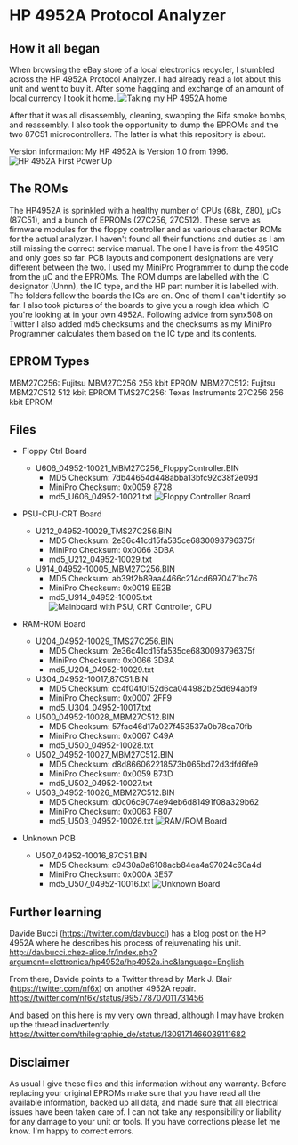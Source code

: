 # HP 4952A Protocol Analyzer

## How it all began
When browsing the eBay store of a local electronics recycler, I stumbled across the HP 4952A Protocol Analyzer.
I had already read a lot about this unit and went to buy it. After some haggling and exchange of an amount of local currency I took it home.
 ![Taking my HP 4952A home](Pics/TakingItHome.jpg)

After that it was all disassembly, cleaning, swapping the Rifa smoke bombs, and reassembly. I also took the opportunity to dump the EPROMs and the two 87C51 microcontrollers. The latter is what this repository is about.

Version information: My HP 4952A is Version 1.0 from 1996.
 ![HP 4952A First Power Up](Pics/PowerUp.jpg)
 
## The ROMs
The HP4952A is sprinkled with a healthy number of CPUs (68k, Z80),  µCs (87C51), and a bunch of EPROMs (27C256, 27C512). These serve as firmware modules for the floppy controller and as various character ROMs for the actual analyzer. I haven't found all their functions and duties as I am still missing the correct service manual. The one I have is from the 4951C and only goes so far. PCB layouts and component designations are very different between the two.
I used my MiniPro Programmer to dump the code from the µC and the EPROMs. The ROM dumps are labelled with the IC designator (Unnn), the IC type, and the HP part number it is labelled with. The folders follow the boards the ICs are on. One of them I can't identify so far.
I also took pictures of the boards to give you a rough idea which IC you're looking at in your own 4952A. Following advice from synx508 on Twitter I also added md5 checksums and the checksums as my MiniPro Programmer calculates them based on the IC type and its contents.

## EPROM Types
MBM27C256: Fujitsu MBM27C256 256 kbit EPROM
MBM27C512: Fujitsu MBM27C512 512 kbit EPROM
TMS27C256: Texas Instruments 27C256 256 kbit EPROM

## Files

- Floppy Ctrl Board
  - U606_04952-10021_MBM27C256_FloppyController.BIN
    - MD5 Checksum: 7db44654d448abba13bfc92c38f2e09d
    - MiniPro Checksum: 0x0059 8728
    - md5_U606_04952-10021.txt
 ![Floppy Controller Board](Pics/FloppyControllerBoard.jpg)
 
- PSU-CPU-CRT Board
  - U212_04952-10029_TMS27C256.BIN
    - MD5 Checksum: 2e36c41cd15fa535ce6830093796375f
    - MiniPro Checksum: 0x0066 3DBA
    - md5_U212_04952-10029.txt
  - U914_04952-10005_MBM27C256.BIN
    - MD5 Checksum: ab39f2b89aa4466c214cd6970471bc76
    - MiniPro Checksum: 0x0019 EE2B
    - md5_U914_04952-10005.txt
 ![Mainboard with PSU, CRT Controller, CPU](Pics/MainboardCRTCPU.jpg)
 
- RAM-ROM Board
  - U204_04952-10029_TMS27C256.BIN
    - MD5 Checksum: 2e36c41cd15fa535ce6830093796375f
    - MiniPro Checksum: 0x0066 3DBA
    - md5_U204_04952-10029.txt
  - U304_04952-10017_87C51.BIN
    - MD5 Checksum: cc4f04f0152d6ca044982b25d694abf9
    - MiniPro Checksum: 0x0007 2FF9
    - md5_U304_04952-10017.txt
  - U500_04952-10028_MBM27C512.BIN
    - MD5 Checksum: 57fac46d17a027f453537a0b78ca70fb
    - MiniPro Checksum: 0x0067 C49A
    - md5_U500_04952-10028.txt
  - U502_04952-10027_MBM27C512.BIN
    - MD5 Checksum: d8d866062218573b065bd72d3dfd6fe9
    - MiniPro Checksum: 0x0059 B73D
    - md5_U502_04952-10027.txt
  - U503_04952-10026_MBM27C512.BIN
    - MD5 Checksum: d0c06c9074e94eb6d81491f08a329b62
    - MiniPro Checksum: 0x0063 F807
    - md5_U503_04952-10026.txt
 ![RAM/ROM Board](Pics/RAM-ROM-Board.jpg)
 
- Unknown PCB
  - U507_04952-10016_87C51.BIN
    - MD5 Checksum: c9430a0a6108acb84ea4a97024c60a4d
    - MiniPro Checksum: 0x000A 3E57
    - md5_U507_04952-10016.txt
 ![Unknown Board](Pics/UnknownBoard.jpg)


## Further learning
Davide Bucci (https://twitter.com/davbucci) has a blog post on the HP 4952A where he describes his process of rejuvenating his unit.
http://davbucci.chez-alice.fr/index.php?argument=elettronica/hp4952a/hp4952a.inc&language=English

From there, Davide points to a Twitter thread by Mark J. Blair (https://twitter.com/nf6x) on another 4952A repair.
https://twitter.com/nf6x/status/995778707011731456

And based on this here is my very own thread, although I may have broken up the thread inadvertently.
https://twitter.com/thilographie_de/status/1309171466039111682

## Disclaimer
As usual I give these files and this information without any warranty. Before replacing your original EPROMs make sure that you have read all the available information, backed up all data, and made sure that all electrical issues have been taken care of.
I can not take any responsibility or liability for any damage to your unit or tools.
If you have corrections please let me know. I'm happy to correct errors.
